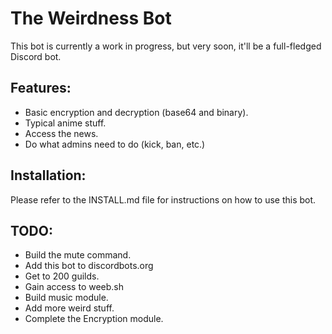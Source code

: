 # The Weirdness Bot

This bot is currently a work in progress, but very soon, it'll be a full-fledged Discord bot.

## Features:

* Basic encryption and decryption (base64 and binary).
* Typical anime stuff.
* Access the news.
* Do what admins need to do (kick, ban, etc.)

## Installation:

Please refer to the INSTALL.md file for instructions on how to use this bot.

## TODO:

* Build the mute command.
* Add this bot to discordbots.org
* Get to 200 guilds.
* Gain access to weeb.sh
* Build music module.
* Add more weird stuff.
* Complete the Encryption module.
